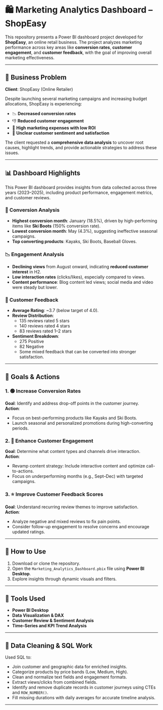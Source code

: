 # 🛍️ Marketing Analytics Dashboard – ShopEasy

This repository presents a Power BI dashboard project developed for **ShopEasy**, an online retail business. The project analyzes marketing performance across key areas like **conversion rates**, **customer engagement**, and **customer feedback**, with the goal of improving overall marketing effectiveness.

---

## 🧩 Business Problem

**Client**: ShopEasy (Online Retailer)

Despite launching several marketing campaigns and increasing budget allocations, ShopEasy is experiencing:

- 📉 **Decreased conversion rates**
- 👎 **Reduced customer engagement**
- 💸 **High marketing expenses with low ROI**
- 🤔 **Unclear customer sentiment and satisfaction**

The client requested a **comprehensive data analysis** to uncover root causes, highlight trends, and provide actionable strategies to address these issues.

---

## 📊 Dashboard Highlights

This Power BI dashboard provides insights from data collected across three years (2023–2025), including product performance, engagement metrics, and customer reviews.

### 🔄 Conversion Analysis
- **Highest conversion month**: January (18.5%), driven by high-performing items like **Ski Boots** (150% conversion rate).
- **Lowest conversion month**: May (4.3%), suggesting ineffective seasonal campaigns.
- **Top converting products**: Kayaks, Ski Boots, Baseball Gloves.

### 📉 Engagement Analysis
- **Declining views** from August onward, indicating **reduced customer interest** in H2.
- **Low interaction rates** (clicks/likes), especially compared to views.
- **Content performance**: Blog content led views; social media and video were steady but lower.

### 🌟 Customer Feedback
- **Average Rating**: ~3.7 (below target of 4.0).
- **Review Distribution**:  
  - 135 reviews rated 5 stars  
  - 140 reviews rated 4 stars  
  - 83 reviews rated 1–2 stars
- **Sentiment Breakdown**:  
  - 275 Positive  
  - 82 Negative  
  - Some mixed feedback that can be converted into stronger satisfaction.

---

## 🎯 Goals & Actions

### 1. 🟢 Increase Conversion Rates
**Goal**: Identify and address drop-off points in the customer journey.  
**Action**:
- Focus on best-performing products like Kayaks and Ski Boots.
- Launch seasonal and personalized promotions during high-converting periods.

### 2. 💬 Enhance Customer Engagement
**Goal**: Determine what content types and channels drive interaction.  
**Action**:
- Revamp content strategy: Include interactive content and optimize call-to-actions.
- Focus on underperforming months (e.g., Sept–Dec) with targeted campaigns.

### 3. ⭐ Improve Customer Feedback Scores
**Goal**: Understand recurring review themes to improve satisfaction.  
**Action**:
- Analyze negative and mixed reviews to fix pain points.
- Consider follow-up engagement to resolve concerns and encourage updated ratings.

---

## 🚀 How to Use

1. Download or clone the repository.
2. Open the `Marketing_Analytics_Dashboard.pbix` file using **Power BI Desktop**.
3. Explore insights through dynamic visuals and filters.

---

## 📌 Tools Used

- **Power BI Desktop**
- **Data Visualization & DAX**
- **Customer Review & Sentiment Analysis**
- **Time-Series and KPI Trend Analysis**

---

## 🧹 Data Cleaning & SQL Work

Used SQL to:
- Join customer and geographic data for enriched insights.
- Categorize products by price bands (Low, Medium, High).
- Clean and normalize text fields and engagement formats.
- Extract views/clicks from combined fields.
- Identify and remove duplicate records in customer journeys using CTEs and `ROW_NUMBER()`.
- Fill missing durations with daily averages for accurate timeline analysis.

---



